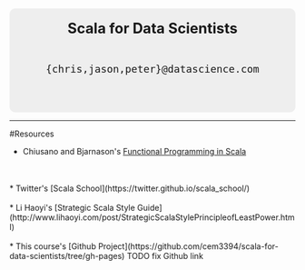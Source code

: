 <div style="border-radius: 10px; background: #EEEEEE; padding: 20px; text-align: center; font-size: 1.5em">
  <big><b>Scala for Data Scientists</b></big> </br>
  </br>

  <code>{chris,jason,peter}@datascience.com</code>
  <br/>
  <br/>

</div>

---

#Resources

* Chiusano and Bjarnason's [Functional Programming in Scala](https://www.manning.com/books/functional-programming-in-scala)
<br />
<br />
* Twitter's [Scala School](https://twitter.github.io/scala_school/)
<br />
<br />
* Li Haoyi's [Strategic Scala Style Guide](http://www.lihaoyi.com/post/StrategicScalaStylePrincipleofLeastPower.html)
<br />
<br />
* This course's [Github Project](https://github.com/cem3394/scala-for-data-scientists/tree/gh-pages)
TODO fix Github link

